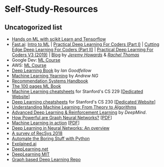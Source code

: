 # Self-Study-Resources

<!--
    <details><summary>Heading2.1</summary>
    <ul>
    
    <details><summary>Books</summary>
    <ul>
        <li>Item1</li>
	<li>Item2</li>
	<li>Item3</li>
    </ul>
    </details>

    <details><summary>Courses and Youtube Playlists</summary>
    <ul>
        <li>Item1</li>
	<li>Item2</li>
	<li>Item3</li>
    </ul>
    </details>
    
    <details><summary>Talks and Videos</summary>
    <ul>
        <li>Item1</li>
	<li>Item2</li>
	<li>Item3</li>
    </ul>
    </details>
    
    <details><summary>Papers</summary>
    <ul>
        <li>Item1</li>
	<li>Item2</li>
	<li>Item3</li>
    </ul>
    </details>

    <details><summary>Interesting: Websites, Blogs, and Reads</summary>
    <ul>
        <li>Item1</li>
	<li>Item2</li>
	<li>Item3</li>
    </ul>
    </details>		

    <details><summary>Notebooks</summary>
    <ul>
        <li>Item1</li>
	<li>Item2</li>
	<li>Item3</li>
    </ul>
    </details>		
    </ul>
</details> 
-->
## Uncatogorized list
<ul>
<li><a href="http://index-of.es/Varios-2/Hands%20on%20Machine%20Learning%20with%20Scikit%20Learn%20and%20Tensorflow.pdf"> Hands on ML with scikit Learn and Tensorflow</a></li>
<li><a href="https://www.fast.ai/">Fast.ai</a>: <a href="https://course.fast.ai/ml">Intro to ML</a> | <a href="https://course.fast.ai/">Practical Deep Learning For Coders (Part I)</a> | <a href="https://course.fast.ai/part2.html"> Cutting Edge Deep Learning For Coders (Part II)</a> | <a href="https://course.fast.ai/">Practical Deep Learning For Coders V3 (2019)</a> | <a href="https://www.fast.ai/topics/">Blog</a> by <a href="https://twitter.com/jeremyphoward?lang=en"><i>Jeremy Howards</i></a> & <a href="https://twitter.com/math_rachel?lang=en"><i>Rachel Thomas</i></a></li>
<li>Google Dev: <a href="https://developers.google.com/machine-learning/crash-course/">ML Course</a></li>
<li>AWS: <a href="https://aws.amazon.com/training/course-descriptions/machine-learning/">ML Course</a></li>
<li><a href="www.deeplearningbook.org">Deep Learning Book</a> by <i>Ian Goodfellow</i></li>
<li><a href="https://www.deeplearning.ai/machine-learning-yearning/">Machine Learning Yearning</a> by <i>Andrew NG</i></li>
<li><a href="http://www.cs.ubbcluj.ro/~gabis/DocDiplome/SistemeDeRecomandare/Recommender_systems_handbook.pdf">Recommendation Systems Handbook</a></li>
<li><a href="http://themlbook.com/wiki/doku.php">The 100 pages ML Book</a></li>
<li><a href="https://github.com/afshinea/stanford-cs-229-machine-learning">Machine Learning cheatsheets</a> for Stanford's CS 229 [<a href="https://stanford.edu/~shervine/teaching/cs-229.html">Dedicated Website</a>]</li>
<li><a href="https://github.com/afshinea/stanford-cs-230-deep-learning">Deep Learning cheatsheets</a> for Stanford's CS 230 [<a href="https://stanford.edu/~shervine/teaching/cs-230.html">Dedicated Website</a>]</li>
<li><a href="http://www.cs.huji.ac.il/~shais/UnderstandingMachineLearning/understanding-machine-learning-theory-algorithms.pdf">Understanding Machine Learning: From Theory to Algorithms</a></li>
<li><a href="https://www.youtube.com/playlist?list=PLqYmG7hTraZDNJre23vqCGIVpfZ_K2RZs">Advanced Deep Learning & Reinforcement Learning</a> by <i>DeepMind</i>.</li>
<li><a href="https://openreview.net/forum?id=ryGs6iA5Km">How Powerful are Graph Neural Networks?</a> [<a href="https://openreview.net/pdf?id=ryGs6iA5Km">PDF</a>]</li>
<li><a href="https://www.manning.com/books/machine-learning-in-action">Machine Learning in action</a> [<a href="http://www2.ift.ulaval.ca/~chaib/IFT-4102-7025/public_html/Fichiers/Machine_Learning_in_Action.pdf">PDF</a>]</li>
<li><a href="https://arxiv.org/abs/1404.7828">Deep Learning in Neural Networks: An overview</a></li>
<li><a href="https://tech.iheart.com/a-survey-of-acm-recsys-2018-8679ed021904?_referrer=twitter">A survey of RecSys 2018</a></li>
<li><a href="https://automatetheboringstuff.com/">Automate the Boring Stuff with Python</a></li>
<li><a href="explained.ai">Explained.ai</a></li>
<li><a href="deeplearning.net">DeepLearning.net</a></li>
<li><a href="https://deeplearning.mit.edu/">DeepLearning MIT</a></li>
<li><a href="https://github.com/naganandy/graph-based-deep-learning-literature/tree/master/conference-journal-articles">Graph based Deep Learning Repo</a></li>
</ul>